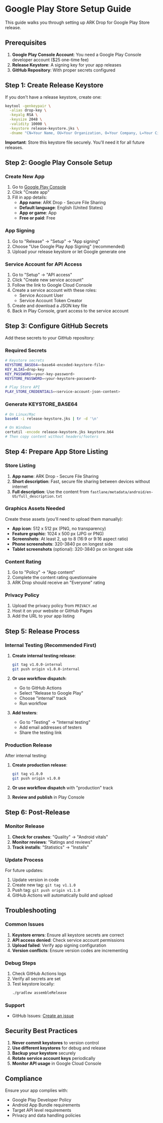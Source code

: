 # Google Play Store Setup Guide

This guide walks you through setting up ARK Drop for Google Play Store release.

## Prerequisites

1. **Google Play Console Account**: You need a Google Play Console developer account ($25 one-time fee)
2. **Release Keystore**: A signing key for your app releases
3. **GitHub Repository**: With proper secrets configured

## Step 1: Create Release Keystore

If you don't have a release keystore, create one:

```bash
keytool -genkeypair \
  -alias drop-key \
  -keyalg RSA \
  -keysize 2048 \
  -validity 10000 \
  -keystore release-keystore.jks \
  -dname "CN=Your Name, OU=Your Organization, O=Your Company, L=Your City, ST=Your State, C=Your Country"
```

**Important**: Store this keystore file securely. You'll need it for all future releases.

## Step 2: Google Play Console Setup

### Create New App

1. Go to [Google Play Console](https://play.google.com/console)
2. Click "Create app"
3. Fill in app details:
    - **App name**: ARK Drop - Secure File Sharing
    - **Default language**: English (United States)
    - **App or game**: App
    - **Free or paid**: Free

### App Signing

1. Go to "Release" → "Setup" → "App signing"
2. Choose "Use Google Play App Signing" (recommended)
3. Upload your release keystore or let Google generate one

### Service Account for API Access

1. Go to "Setup" → "API access"
2. Click "Create new service account"
3. Follow the link to Google Cloud Console
4. Create a service account with these roles:
    - Service Account User
    - Service Account Token Creator
5. Create and download a JSON key file
6. Back in Play Console, grant access to the service account

## Step 3: Configure GitHub Secrets

Add these secrets to your GitHub repository:

### Required Secrets

```bash
# Keystore secrets
KEYSTORE_BASE64=<base64-encoded-keystore-file>
KEY_ALIAS=drop-key
KEY_PASSWORD=<your-key-password>
KEYSTORE_PASSWORD=<your-keystore-password>

# Play Store API
PLAY_STORE_CREDENTIALS=<service-account-json-content>
```

### Generate KEYSTORE_BASE64

```bash
# On Linux/Mac
base64 -i release-keystore.jks | tr -d '\n'

# On Windows
certutil -encode release-keystore.jks keystore.b64
# Then copy content without headers/footers
```

## Step 4: Prepare App Store Listing

### Store Listing

1. **App name**: ARK Drop - Secure File Sharing
2. **Short description**: Fast, secure file sharing between devices without internet
3. **Full description**: Use the content from `fastlane/metadata/android/en-US/full_description.txt`

### Graphics Assets Needed

Create these assets (you'll need to upload them manually):

- **App icon**: 512 x 512 px (PNG, no transparency)
- **Feature graphic**: 1024 x 500 px (JPG or PNG)
- **Screenshots**: At least 2, up to 8 (16:9 or 9:16 aspect ratio)
- **Phone screenshots**: 320-3840 px on longest side
- **Tablet screenshots** (optional): 320-3840 px on longest side

### Content Rating

1. Go to "Policy" → "App content"
2. Complete the content rating questionnaire
3. ARK Drop should receive an "Everyone" rating

### Privacy Policy

1. Upload the privacy policy from `PRIVACY.md`
2. Host it on your website or GitHub Pages
3. Add the URL to your app listing

## Step 5: Release Process

### Internal Testing (Recommended First)

1. **Create internal testing release**:
   ```bash
   git tag v1.0.0-internal
   git push origin v1.0.0-internal
   ```

2. **Or use workflow dispatch**:
    - Go to GitHub Actions
    - Select "Release to Google Play"
    - Choose "internal" track
    - Run workflow

3. **Add testers**:
    - Go to "Testing" → "Internal testing"
    - Add email addresses of testers
    - Share the testing link

### Production Release

After internal testing:

1. **Create production release**:
   ```bash
   git tag v1.0.0
   git push origin v1.0.0
   ```

2. **Or use workflow dispatch** with "production" track

3. **Review and publish** in Play Console

## Step 6: Post-Release

### Monitor Release

1. **Check for crashes**: "Quality" → "Android vitals"
2. **Monitor reviews**: "Ratings and reviews"
3. **Track installs**: "Statistics" → "Installs"

### Update Process

For future updates:

1. Update version in code
2. Create new tag: `git tag v1.1.0`
3. Push tag: `git push origin v1.1.0`
4. GitHub Actions will automatically build and upload

## Troubleshooting

### Common Issues

1. **Keystore errors**: Ensure all keystore secrets are correct
2. **API access denied**: Check service account permissions
3. **Upload failed**: Verify app signing configuration
4. **Version conflicts**: Ensure version codes are incrementing

### Debug Steps

1. Check GitHub Actions logs
2. Verify all secrets are set
3. Test keystore locally:
   ```bash
   ./gradlew assembleRelease
   ```

### Support

- GitHub Issues: [Create an issue](https://github.com/ARK-Builders/ARK-Drop/issues)

## Security Best Practices

1. **Never commit keystores** to version control
2. **Use different keystores** for debug and release
3. **Backup your keystore** securely
4. **Rotate service account keys** periodically
5. **Monitor API usage** in Google Cloud Console

## Compliance

Ensure your app complies with:

- Google Play Developer Policy
- Android App Bundle requirements
- Target API level requirements
- Privacy and data handling policies
